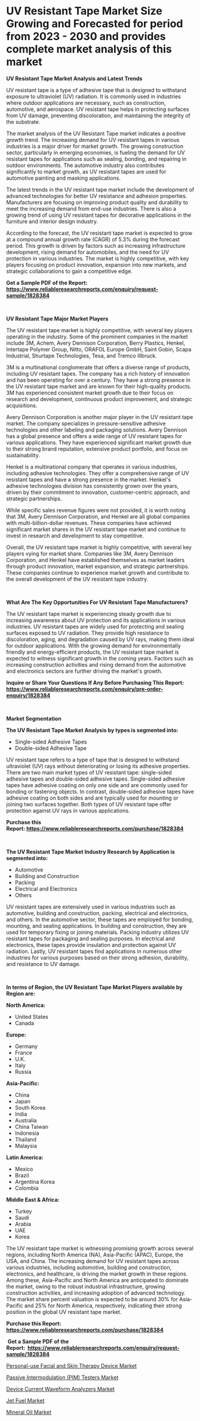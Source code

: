 <p><h1>UV Resistant Tape Market Size Growing and Forecasted for period from 2023 - 2030 and provides complete market analysis of this market</h1></p><p><strong>UV Resistant Tape Market Analysis and Latest Trends</strong></p>
<p><p>UV resistant tape is a type of adhesive tape that is designed to withstand exposure to ultraviolet (UV) radiation. It is commonly used in industries where outdoor applications are necessary, such as construction, automotive, and aerospace. UV resistant tape helps in protecting surfaces from UV damage, preventing discoloration, and maintaining the integrity of the substrate.</p><p>The market analysis of the UV Resistant Tape market indicates a positive growth trend. The increasing demand for UV resistant tapes in various industries is a major driver for market growth. The growing construction sector, particularly in emerging economies, is fueling the demand for UV resistant tapes for applications such as sealing, bonding, and repairing in outdoor environments. The automotive industry also contributes significantly to market growth, as UV resistant tapes are used for automotive painting and masking applications.</p><p>The latest trends in the UV resistant tape market include the development of advanced technologies for better UV resistance and adhesion properties. Manufacturers are focusing on improving product quality and durability to meet the increasing demand from end-use industries. There is also a growing trend of using UV resistant tapes for decorative applications in the furniture and interior design industry.</p><p>According to the forecast, the UV resistant tape market is expected to grow at a compound annual growth rate (CAGR) of 5.3% during the forecast period. This growth is driven by factors such as increasing infrastructure development, rising demand for automobiles, and the need for UV protection in various industries. The market is highly competitive, with key players focusing on product innovation, expansion into new markets, and strategic collaborations to gain a competitive edge.</p></p>
<p><strong>Get a Sample PDF of the Report:&nbsp; <a href="https://www.reliableresearchreports.com/enquiry/request-sample/1828384">https://www.reliableresearchreports.com/enquiry/request-sample/1828384</a></strong></p>
<p>&nbsp;</p>
<p><strong>UV Resistant Tape Major Market Players</strong></p>
<p><p>The UV resistant tape market is highly competitive, with several key players operating in the industry. Some of the prominent companies in the market include 3M, Achem, Avery Dennison Corporation, Berry Plastics, Henkel, Intertape Polymer Group, Nitto, ORAFOL Europe GmbH, Saint Gobin, Scapa Industrial, Shurtape Technologies, Tesa, and Tremco illbruck.</p><p>3M is a multinational conglomerate that offers a diverse range of products, including UV resistant tapes. The company has a rich history of innovation and has been operating for over a century. They have a strong presence in the UV resistant tape market and are known for their high-quality products. 3M has experienced consistent market growth due to their focus on research and development, continuous product improvement, and strategic acquisitions.</p><p>Avery Dennison Corporation is another major player in the UV resistant tape market. The company specializes in pressure-sensitive adhesive technologies and other labeling and packaging solutions. Avery Dennison has a global presence and offers a wide range of UV resistant tapes for various applications. They have experienced significant market growth due to their strong brand reputation, extensive product portfolio, and focus on sustainability.</p><p>Henkel is a multinational company that operates in various industries, including adhesive technologies. They offer a comprehensive range of UV resistant tapes and have a strong presence in the market. Henkel's adhesive technologies division has consistently grown over the years, driven by their commitment to innovation, customer-centric approach, and strategic partnerships.</p><p>While specific sales revenue figures were not provided, it is worth noting that 3M, Avery Dennison Corporation, and Henkel are all global companies with multi-billion-dollar revenues. These companies have achieved significant market shares in the UV resistant tape market and continue to invest in research and development to stay competitive.</p><p>Overall, the UV resistant tape market is highly competitive, with several key players vying for market share. Companies like 3M, Avery Dennison Corporation, and Henkel have established themselves as market leaders through product innovation, market expansion, and strategic partnerships. These companies continue to experience market growth and contribute to the overall development of the UV resistant tape industry.</p></p>
<p>&nbsp;</p>
<p><strong>What Are The Key Opportunities For UV Resistant Tape Manufacturers?</strong></p>
<p><p>The UV resistant tape market is experiencing steady growth due to increasing awareness about UV protection and its applications in various industries. UV resistant tapes are widely used for protecting and sealing surfaces exposed to UV radiation. They provide high resistance to discoloration, aging, and degradation caused by UV rays, making them ideal for outdoor applications. With the growing demand for environmentally friendly and energy-efficient products, the UV resistant tape market is expected to witness significant growth in the coming years. Factors such as increasing construction activities and rising demand from the automotive and electronics sectors are further driving the market's growth.</p></p>
<p><strong>Inquire or Share Your Questions If Any Before Purchasing This Report: <a href="https://www.reliableresearchreports.com/enquiry/pre-order-enquiry/1828384">https://www.reliableresearchreports.com/enquiry/pre-order-enquiry/1828384</a></strong></p>
<p>&nbsp;</p>
<p><strong>Market Segmentation</strong></p>
<p><strong>The UV Resistant Tape Market Analysis by types is segmented into:</strong></p>
<p><ul><li>Single-sided Adhesive Tapes</li><li>Double-sided Adhesive Tape</li></ul></p>
<p><p>UV resistant tape refers to a type of tape that is designed to withstand ultraviolet (UV) rays without deteriorating or losing its adhesive properties. There are two main market types of UV resistant tape: single-sided adhesive tapes and double-sided adhesive tapes. Single-sided adhesive tapes have adhesive coating on only one side and are commonly used for bonding or fastening objects. In contrast, double-sided adhesive tapes have adhesive coating on both sides and are typically used for mounting or joining two surfaces together. Both types of UV resistant tape offer protection against UV rays in various applications.</p></p>
<p><strong>Purchase this Report:&nbsp;<a href="https://www.reliableresearchreports.com/purchase/1828384">https://www.reliableresearchreports.com/purchase/1828384</a></strong></p>
<p>&nbsp;</p>
<p><strong>The UV Resistant Tape Market Industry Research by Application is segmented into:</strong></p>
<p><ul><li>Automotive</li><li>Building and Construction</li><li>Packing</li><li>Electrical and Electronics</li><li>Others</li></ul></p>
<p><p>UV resistant tapes are extensively used in various industries such as automotive, building and construction, packing, electrical and electronics, and others. In the automotive sector, these tapes are employed for bonding, mounting, and sealing applications. In building and construction, they are used for temporary fixing or joining materials. Packing industry utilizes UV resistant tapes for packaging and sealing purposes. In electrical and electronics, these tapes provide insulation and protection against UV radiation. Lastly, UV resistant tapes find applications in numerous other industries for various purposes based on their strong adhesion, durability, and resistance to UV damage.</p></p>
<p>&nbsp;</p>
<p><strong>In terms of Region, the UV Resistant Tape Market Players available by Region are:</strong></p>
<p>
    <p> <strong> North America: </strong>
        <ul>
            <li>United States</li>
            <li>Canada</li>
        </ul>
        </p> 
    <p> <strong> Europe: </strong>
        <ul>
            <li>Germany</li>
            <li>France</li>
            <li>U.K.</li>
            <li>Italy</li>
            <li>Russia</li>
        </ul>
        </p> 
    <p> <strong> Asia-Pacific: </strong>
        <ul>
            <li>China</li>
            <li>Japan</li>
            <li>South Korea</li>
            <li>India</li>
            <li>Australia</li>
            <li>China Taiwan</li>
            <li>Indonesia</li>
            <li>Thailand</li>
            <li>Malaysia</li>
        </ul>
        </p> 
    <p> <strong> Latin America: </strong>
        <ul>
            <li>Mexico</li>
            <li>Brazil</li>
            <li>Argentina Korea</li>
            <li>Colombia</li>
        </ul>
        </p> 
    <p> <strong> Middle East & Africa: </strong>
        <ul>
            <li>Turkey</li>
            <li>Saudi</li>
            <li>Arabia</li>
            <li>UAE</li>
            <li>Korea</li>
        </ul>
    </p>
    </p>
<p><p>The UV resistant tape market is witnessing promising growth across several regions, including North America (NA), Asia-Pacific (APAC), Europe, the USA, and China. The increasing demand for UV resistant tapes across various industries, including automotive, building and construction, electronics, and healthcare, is driving the market growth in these regions. Among these, Asia-Pacific and North America are anticipated to dominate the market, owing to the robust industrial infrastructure, growing construction activities, and increasing adoption of advanced technology. The market share percent valuation is expected to be around 30% for Asia-Pacific and 25% for North America, respectively, indicating their strong position in the global UV resistant tape market.</p></p>
<p><strong>Purchase this Report: <a href="https://www.reliableresearchreports.com/purchase/1828384">https://www.reliableresearchreports.com/purchase/1828384</a></strong></p>
<p>&nbsp;<strong>Get a Sample PDF of the Report:&nbsp;&nbsp;<a href="https://www.reliableresearchreports.com/enquiry/request-sample/1828384">https://www.reliableresearchreports.com/enquiry/request-sample/1828384</a></strong></p>
<p><strong></strong></p>
<p><p><a href="https://medium.com/@dennismurphy47/personal-use-facial-and-skin-therapy-device-market-comprehensive-assessment-by-type-application-2a33187d2b05">Personal-use Facial and Skin Therapy Device Market</a></p><p><a href="https://medium.com/@ameliahaleyi77567/passive-intermodulation-pim-testers-market-analysis-and-sze-forecasted-for-period-from-2023-to-f71281faa875">Passive Intermodulation (PIM) Testers Market</a></p><p><a href="https://medium.com/@emmyrolfson8689/device-current-waveform-analyzers-market-report-reveals-the-latest-trends-and-growth-opportunities-327a15adc3e4">Device Current Waveform Analyzers Market</a></p><p><a href="https://github.com/gdfhhhj/Market-Research-Report-List-1/blob/main/jet-fuel-market.md">Jet Fuel Market</a></p><p><a href="https://github.com/luckyshygirl/Market-Research-Report-List-1/blob/main/mineral-oil-market.md">Mineral Oil Market</a></p></p>